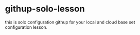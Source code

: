 # githup-solo-lesson
this is solo configuration githup for your local and cloud base set configuration lesson.
